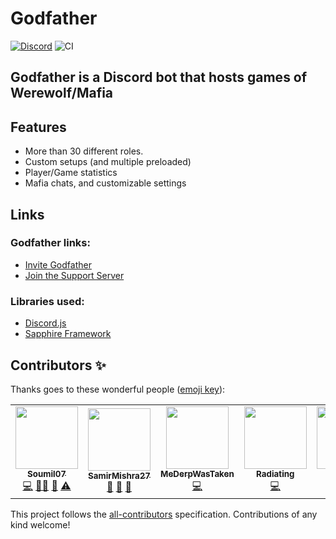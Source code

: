# Godfather

[![Discord](https://discordapp.com/api/guilds/723535249073504306/embed.png)](https://discord.gg/gFhvChy)
![CI](https://github.com/Soumil07/godfather/workflows/Continuous%20Integration/badge.svg)

## Godfather is a Discord bot that hosts games of Werewolf/Mafia

## Features
* More than 30 different roles.
* Custom setups (and multiple preloaded)
* Player/Game statistics
* Mafia chats, and customizable settings

## Links

### Godfather links:
* [Invite Godfather](https://discord.com/oauth2/authorize?client_id=579703064173346827&scope=bot)
* [Join the Support Server](https://discord.gg/gFhvChy)

### Libraries used:
* [Discord.js](https://discord.js.org/#/)
* [Sapphire Framework](https://github.com/sapphire-project/framework)


## Contributors ✨

Thanks goes to these wonderful people ([emoji key](https://allcontributors.org/docs/en/emoji-key)):

<!-- ALL-CONTRIBUTORS-LIST:START - Do not remove or modify this section -->
<!-- prettier-ignore-start -->
<!-- markdownlint-disable -->
<table>
  <tr>
    <td align="center"><a href="https://github.com/Soumil07"><img src="https://avatars0.githubusercontent.com/u/29275227?v=4?s=100" width="100px;" alt=""/><br /><sub><b>Soumil07</b></sub></a><br /><a href="https://github.com/Soumil07/Godfather/commits?author=Soumil07" title="Code">💻</a> <a href="#mentoring-Soumil07" title="Mentoring">🧑‍🏫</a> <a href="#projectManagement-Soumil07" title="Project Management">📆</a> <a href="https://github.com/Soumil07/Godfather/commits?author=Soumil07" title="Tests">⚠️</a></td>
    <td align="center"><a href="https://github.com/SamirMishra27"><img src="https://avatars2.githubusercontent.com/u/68955143?v=4?s=100" width="100px;" alt=""/><br /><sub><b>SamirMishra27</b></sub></a><br /><a href="https://github.com/Soumil07/Godfather/commits?author=SamirMishra27" title="Documentation">📖</a> <a href="#design-SamirMishra27" title="Design">🎨</a> <a href="#business-SamirMishra27" title="Business development">💼</a></td>
    <td align="center"><a href="https://github.com/MeDerpWasTaken"><img src="https://avatars1.githubusercontent.com/u/62511835?v=4?s=100" width="100px;" alt=""/><br /><sub><b>MeDerpWasTaken</b></sub></a><br /><a href="https://github.com/Soumil07/Godfather/commits?author=MeDerpWasTaken" title="Code">💻</a></td>
    <td align="center"><a href="https://github.com/Radiating8"><img src="https://avatars3.githubusercontent.com/u/28413785?v=4?s=100" width="100px;" alt=""/><br /><sub><b>Radiating</b></sub></a><br /><a href="https://github.com/Soumil07/Godfather/commits?author=Radiating8" title="Code">💻</a></td>
    <td align="center"><a href="https://github.com/AriusX7"><img src="https://avatars3.githubusercontent.com/u/48966598?v=4?s=100" width="100px;" alt=""/><br /><sub><b>Arius</b></sub></a><br /><a href="https://github.com/Soumil07/Godfather/commits?author=AriusX7" title="Code">💻</a></td>
  </tr>
</table>

<!-- markdownlint-restore -->
<!-- prettier-ignore-end -->

<!-- ALL-CONTRIBUTORS-LIST:END -->

This project follows the [all-contributors](https://github.com/all-contributors/all-contributors) specification. Contributions of any kind welcome!